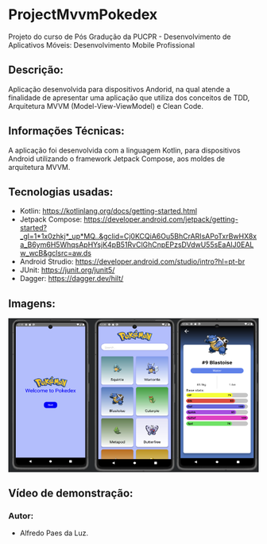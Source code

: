 # ProjectMvvmPokedex
Projeto do curso de Pós Gradução da PUCPR - Desenvolvimento de Aplicativos Móveis: Desenvolvimento Mobile Profissional

## Descrição:
Aplicação desenvolvida para dispositivos Andorid, na qual atende a finalidade de apresentar uma aplicação que utiliza dos conceitos de TDD, Arquitetura MVVM (Model-View-ViewModel) e Clean Code.

## Informações Técnicas:
A aplicação foi desenvolvida com a linguagem Kotlin, para dispositivos Android utilizando o framework Jetpack Compose, aos moldes de arquitetura MVVM.

## Tecnologias usadas:
- Kotlin: https://kotlinlang.org/docs/getting-started.html
- Jetpack Compose: https://developer.android.com/jetpack/getting-started?_gl=1*1x0zhkj*_up*MQ..&gclid=Cj0KCQiA6Ou5BhCrARIsAPoTxrBwHX8xa_B6ym6H5WhqsApHYsjK4pB51RvClGhCnpEPzsDVdwU55sEaAlJ0EALw_wcB&gclsrc=aw.ds
- Android Strudio: https://developer.android.com/studio/intro?hl=pt-br
- JUnit: https://junit.org/junit5/
- Dagger: https://dagger.dev/hilt/

## Imagens:
<div style="display: flex; flex-flow:"row">
  <img src="docs/screen01.png" height="310" width="180">
  <img src="docs/screen02.png" height="310" width="180">
  <img src="docs/screen03.png" height="310" width="180">
</div>

## Vídeo de demonstração:


### Autor:
- Alfredo Paes da Luz.
